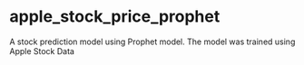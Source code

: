 # apple_stock_price_prophet
A stock prediction model using Prophet model. The model was trained using Apple Stock Data
